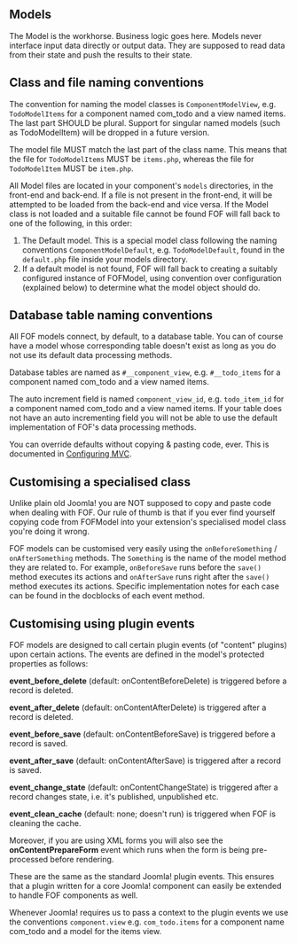 Models
----

The Model is the workhorse. Business logic goes here. Models never interface input data directly or output data. They are supposed to read data from their state and push the results to their state.

## Class and file naming conventions

The convention for naming the model classes is `ComponentModelView`, e.g. `TodoModelItems` for a component named com_todo and a view named items. The last part SHOULD be plural. Support for singular named models (such as TodoModelItem) will be dropped in a future version.

The model file MUST match the last part of the class name. This means that the file for `TodoModelItems` MUST be `items.php`, whereas the file for `TodoModelItem` MUST be `item.php`.

All Model files are located in your component's `models` directories, in the front-end and back-end. If a file is not present in the front-end, it will be attempted to be loaded from the back-end and vice versa. If the Model class is not loaded and a suitable file cannot be found FOF will fall back to one of the following, in this order:

1. The Default model. This is a special model class following the naming conventions `ComponentModelDefault`, e.g. `TodoModelDefault`, found in the `default.php` file inside your models directory.
2. If a default model is not found, FOF will fall back to creating a suitably configured instance of FOFModel, using convention over configuration (explained below) to determine what the model object should do.

## Database table naming conventions

All FOF models connect, by default, to a database table. You can of course have a model whose corresponding table doesn't exist as long as you do not use its default data processing methods.

Database tables are named as `#__component_view`, e.g. `#__todo_items` for a component named com_todo and a view named items.

The auto increment field is named `component_view_id`, e.g. `todo_item_id` for a component named com_todo and a view named items. If your table does not have an auto incrementing field you will not be able to use the default implementation of FOF's data processing methods.

You can override defaults without copying & pasting code, ever. This is documented in [Configuring MVC](chapters/config/overview.md).

## Customising a specialised class

Unlike plain old Joomla! you are NOT supposed to copy and paste code when dealing with FOF. Our rule of thumb is that if you ever find yourself copying code from FOFModel into your extension's specialised model class you're doing it wrong.

FOF models can be customised very easily using the `onBeforeSomething` / `onAfterSomething` methods. The `Something` is the name of the model method they are related to. For example, `onBeforeSave` runs before the `save()` method executes its actions and `onAfterSave` runs right after the `save()` method executes its actions. Specific implementation notes for each case can be found in the docblocks of each event method.

## Customising using plugin events

FOF models are designed to call certain plugin events (of "content" plugins) upon certain actions. The events are defined in the model's protected properties as follows:

**event_before_delete** (default: onContentBeforeDelete) is triggered before a record is deleted.

**event_after_delete** (default: onContentAfterDelete) is triggered after a record is deleted.

**event_before_save** (default: onContentBeforeSave) is triggered before a record is saved.

**event_after_save** (default: onContentAfterSave) is triggered after a record is saved.

**event_change_state** (default: onContentChangeState) is triggered after a record changes state, i.e. it's published, unpublished etc.

**event_clean_cache** (default: none; doesn't run) is triggered when FOF is cleaning the cache.

Moreover, if you are using XML forms you will also see the **onContentPrepareForm** event which runs when the form is being pre-processed before rendering.

These are the same as the standard Joomla! plugin events. This ensures that a plugin written for a core Joomla! component can easily be extended to handle FOF components as well.

Whenever Joomla! requires us to pass a context to the plugin events we use the conventions `component.view` e.g. `com_todo.items` for a component name com_todo and a model for the items view.